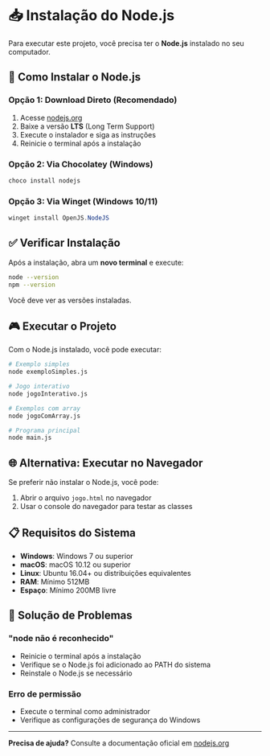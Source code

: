 # 📥 Instalação do Node.js

Para executar este projeto, você precisa ter o **Node.js** instalado no seu computador.

## 🚀 Como Instalar o Node.js

### Opção 1: Download Direto (Recomendado)
1. Acesse [nodejs.org](https://nodejs.org)
2. Baixe a versão **LTS** (Long Term Support)
3. Execute o instalador e siga as instruções
4. Reinicie o terminal após a instalação

### Opção 2: Via Chocolatey (Windows)
```powershell
choco install nodejs
```

### Opção 3: Via Winget (Windows 10/11)
```powershell
winget install OpenJS.NodeJS
```

## ✅ Verificar Instalação

Após a instalação, abra um **novo terminal** e execute:

```bash
node --version
npm --version
```

Você deve ver as versões instaladas.

## 🎮 Executar o Projeto

Com o Node.js instalado, você pode executar:

```bash
# Exemplo simples
node exemploSimples.js

# Jogo interativo
node jogoInterativo.js

# Exemplos com array
node jogoComArray.js

# Programa principal
node main.js
```

## 🌐 Alternativa: Executar no Navegador

Se preferir não instalar o Node.js, você pode:
1. Abrir o arquivo `jogo.html` no navegador
2. Usar o console do navegador para testar as classes

## 📋 Requisitos do Sistema

- **Windows**: Windows 7 ou superior
- **macOS**: macOS 10.12 ou superior  
- **Linux**: Ubuntu 16.04+ ou distribuições equivalentes
- **RAM**: Mínimo 512MB
- **Espaço**: Mínimo 200MB livre

## 🔧 Solução de Problemas

### "node não é reconhecido"
- Reinicie o terminal após a instalação
- Verifique se o Node.js foi adicionado ao PATH do sistema
- Reinstale o Node.js se necessário

### Erro de permissão
- Execute o terminal como administrador
- Verifique as configurações de segurança do Windows

---

**Precisa de ajuda?** Consulte a documentação oficial em [nodejs.org](https://nodejs.org) 